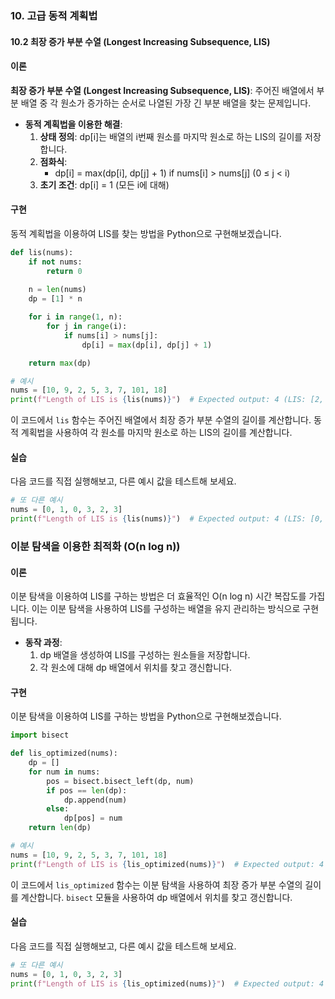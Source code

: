 ### 10. 고급 동적 계획법 

#### 10.2 최장 증가 부분 수열 (Longest Increasing Subsequence, LIS)

#### 이론
**최장 증가 부분 수열 (Longest Increasing Subsequence, LIS)**: 주어진 배열에서 부분 배열 중 각 원소가 증가하는 순서로 나열된 가장 긴 부분 배열을 찾는 문제입니다.
- **동적 계획법을 이용한 해결**:
  1. **상태 정의**: dp[i]는 배열의 i번째 원소를 마지막 원소로 하는 LIS의 길이를 저장합니다.
  2. **점화식**:
     - dp[i] = max(dp[i], dp[j] + 1) if nums[i] > nums[j] (0 ≤ j < i)
  3. **초기 조건**: dp[i] = 1 (모든 i에 대해)

#### 구현
동적 계획법을 이용하여 LIS를 찾는 방법을 Python으로 구현해보겠습니다.

```python
def lis(nums):
    if not nums:
        return 0
    
    n = len(nums)
    dp = [1] * n

    for i in range(1, n):
        for j in range(i):
            if nums[i] > nums[j]:
                dp[i] = max(dp[i], dp[j] + 1)

    return max(dp)

# 예시
nums = [10, 9, 2, 5, 3, 7, 101, 18]
print(f"Length of LIS is {lis(nums)}")  # Expected output: 4 (LIS: [2, 3, 7, 101])
```

이 코드에서 `lis` 함수는 주어진 배열에서 최장 증가 부분 수열의 길이를 계산합니다. 동적 계획법을 사용하여 각 원소를 마지막 원소로 하는 LIS의 길이를 계산합니다.

#### 실습
다음 코드를 직접 실행해보고, 다른 예시 값을 테스트해 보세요.

```python
# 또 다른 예시
nums = [0, 1, 0, 3, 2, 3]
print(f"Length of LIS is {lis(nums)}")  # Expected output: 4 (LIS: [0, 1, 2, 3])
```

### 이분 탐색을 이용한 최적화 (O(n log n))

#### 이론
이분 탐색을 이용하여 LIS를 구하는 방법은 더 효율적인 O(n log n) 시간 복잡도를 가집니다. 이는 이분 탐색을 사용하여 LIS를 구성하는 배열을 유지 관리하는 방식으로 구현됩니다.
- **동작 과정**:
  1. dp 배열을 생성하여 LIS를 구성하는 원소들을 저장합니다.
  2. 각 원소에 대해 dp 배열에서 위치를 찾고 갱신합니다.

#### 구현
이분 탐색을 이용하여 LIS를 구하는 방법을 Python으로 구현해보겠습니다.

```python
import bisect

def lis_optimized(nums):
    dp = []
    for num in nums:
        pos = bisect.bisect_left(dp, num)
        if pos == len(dp):
            dp.append(num)
        else:
            dp[pos] = num
    return len(dp)

# 예시
nums = [10, 9, 2, 5, 3, 7, 101, 18]
print(f"Length of LIS is {lis_optimized(nums)}")  # Expected output: 4 (LIS: [2, 3, 7, 101])
```

이 코드에서 `lis_optimized` 함수는 이분 탐색을 사용하여 최장 증가 부분 수열의 길이를 계산합니다. `bisect` 모듈을 사용하여 dp 배열에서 위치를 찾고 갱신합니다.

#### 실습
다음 코드를 직접 실행해보고, 다른 예시 값을 테스트해 보세요.

```python
# 또 다른 예시
nums = [0, 1, 0, 3, 2, 3]
print(f"Length of LIS is {lis_optimized(nums)}")  # Expected output: 4 (LIS: [0, 1, 2, 3])
```

